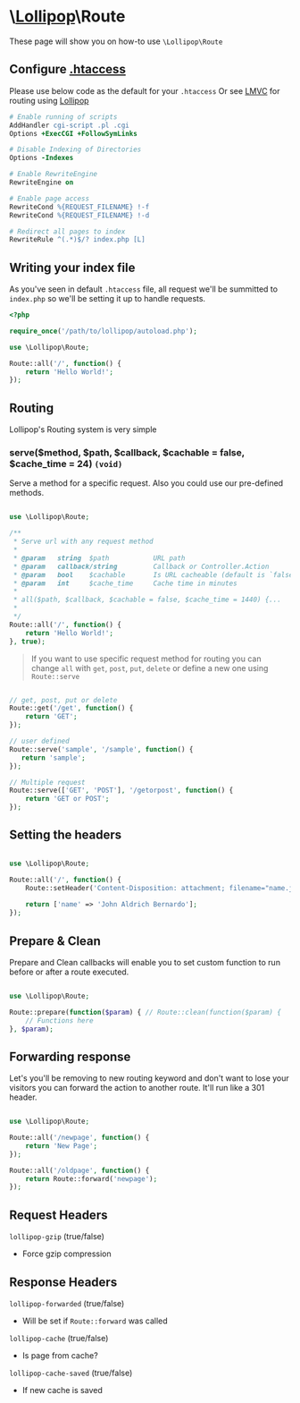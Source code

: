 # \\[Lollipop](https://github.com/jabernardo/lollipop-php)\Route

These page will show you on how-to use ```\Lollipop\Route``` 

## Configure [.htaccess](http://www.htaccess-guide.com/)
Please use below code as the default for your ```.htaccess```
Or see [LMVC](http://github.com/jabernardo/lmvc) for routing using 
[Lollipop](https://github.com/jabernardo/lollipop-php)

```apache
# Enable running of scripts
AddHandler cgi-script .pl .cgi
Options +ExecCGI +FollowSymLinks

# Disable Indexing of Directories
Options -Indexes

# Enable RewriteEngine
RewriteEngine on

# Enable page access 
RewriteCond %{REQUEST_FILENAME} !-f
RewriteCond %{REQUEST_FILENAME} !-d

# Redirect all pages to index
RewriteRule ^(.*)$/? index.php [L]
```

## Writing your index file
As you've seen in default ```.htaccess``` file, all request we'll be summitted
to ```index.php``` so we'll be setting it up to handle requests.

```php
<?php

require_once('/path/to/lollipop/autoload.php');

use \Lollipop\Route;

Route::all('/', function() {
    return 'Hello World!';
});

```

## Routing
Lollipop's Routing system is very simple

### serve($method, $path, $callback, $cachable = false, $cache_time = 24) ```(void)```

Serve a method for a specific request.
Also you could use our pre-defined methods.

```php

use \Lollipop\Route;

/**
 * Serve url with any request method
 *
 * @param   string  $path           URL path
 * @param   callback/string         Callback or Controller.Action
 * @param   bool    $cachable       Is URL cacheable (default is `false`)
 * @param   int     $cache_time     Cache time in minutes
 *
 * all($path, $callback, $cachable = false, $cache_time = 1440) {...
 *
 */
Route::all('/', function() {
    return 'Hello World!';
}, true);

```
> If you want to use specific request method for routing you can change `all` with
`get`, `post`, `put`, `delete` or define a new one using `Route::serve`

```php

// get, post, put or delete
Route::get('/get', function() {
    return 'GET'; 
});

// user defined
Route::serve('sample', '/sample', function() {
   return 'sample'; 
});

// Multiple request
Route::serve(['GET', 'POST'], '/getorpost', function() {
    return 'GET or POST';
});

```

## Setting the headers

```php

use \Lollipop\Route;

Route::all('/', function() {
    Route::setHeader('Content-Disposition: attachment; filename="name.json"');
    
    return ['name' => 'John Aldrich Bernardo'];
});


```

## Prepare & Clean
Prepare and Clean callbacks will enable you to set custom function to run before
or after a route executed.

```php

use \Lollipop\Route;

Route::prepare(function($param) { // Route::clean(function($param) {
    // Functions here
}, $param);

```

## Forwarding response
Let's you'll be removing to new routing keyword and don't want to lose your
visitors you can forward the action to another route. It'll run like a 301 header.

```php

use \Lollipop\Route;

Route::all('/newpage', function() {
    return 'New Page'; 
});

Route::all('/oldpage', function() {
    return Route::forward('newpage'); 
});


```

## Request Headers

`lollipop-gzip` (true/false)
- Force gzip compression

## Response Headers

`lollipop-forwarded` (true/false)
- Will be set if `Route::forward` was called

`lollipop-cache` (true/false)
- Is page from cache?

`lollipop-cache-saved` (true/false)
- If new cache is saved
